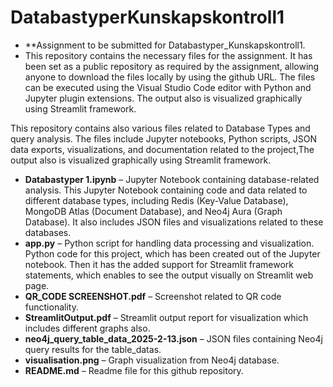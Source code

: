 # DatabastyperKunskapskontroll1
- **Assignment to be submitted for Databastyper_Kunskapskontroll1.
- This repository contains the necessary files for the assignment. It has been set as a public repository as required by the 
  assignment, allowing anyone to download the files locally by using the github URL. The files can be executed using the 
  Visual Studio Code editor with Python and Jupyter plugin extensions. The output also is visualized graphically using 
  Streamlit framework.

 This repository contains also various files related to Database Types and query analysis. The files include Jupyter 
 notebooks, Python scripts, JSON data exports, visualizations, and documentation related to the project,The output also is 
 visualized graphically using Streamlit framework.

- **Databastyper 1.ipynb** – Jupyter Notebook containing database-related analysis. This Jupyter Notebook containing code 
 and data related to different database types, including Redis (Key-Value Database), MongoDB Atlas (Document Database), and 
 Neo4j Aura (Graph Database). It also includes JSON files and visualizations related to these databases. 
- **app.py** – Python script for handling data processing and visualization. Python code for this project, which has been 
  created out of the Jupyter notebook. Then it has the added support for Streamlit framework statements, which enables to see 
  the output visually on Streamlit web page.  
- **QR_CODE SCREENSHOT.pdf** – Screenshot related to QR code functionality.  
- **StreamlitOutput.pdf** – Streamlit output report for visualization which includes different graphs also. 
- **neo4j_query_table_data_2025-2-13.json** – JSON files containing Neo4j query results for the table_datas.  
- **visualisation.png** – Graph visualization from Neo4j database.  
- **README.md** – Readme file for this github repository.
